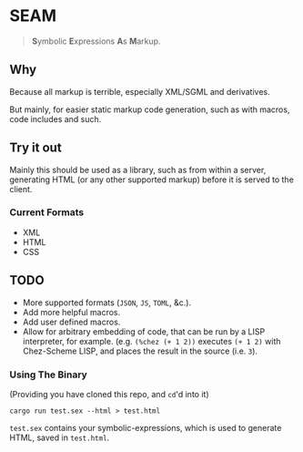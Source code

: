 # SEAM

> **S**ymbolic **E**xpressions **A**s **M**arkup.

## Why

Because all markup is terrible, especially XML/SGML and derivatives.

But mainly, for easier static markup code generation, such as with
macros, code includes and such.


## Try it out

Mainly this should be used as a library, such as from within a server,
generating HTML (or any other supported markup) before it is served to the
client.

### Current Formats
 - XML
 - HTML
 - CSS

## TODO
 - More supported formats (`JSON`, `JS`, `TOML`, &c.).
 - Add more helpful macros.
 - Add user defined macros.
 - Allow for arbitrary embedding of code, that can be run by
   a LISP interpreter, for example.  (e.g. `(%chez (+ 1 2))` executes
   `(+ 1 2)` with Chez-Scheme LISP, and places the result in the source
   (i.e. `3`).

### Using The Binary

(Providing you have cloned this repo, and `cd`'d into it)

```console
cargo run test.sex --html > test.html
```

`test.sex` contains your symbolic-expressions, which is used to generate
HTML, saved in `test.html`.
